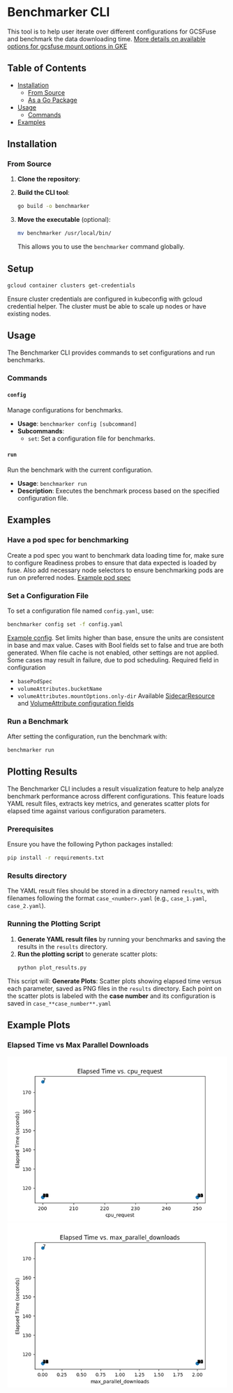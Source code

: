 # Benchmarker CLI
This tool is to help user iterate over different configurations for GCSFuse and benchmark the data downloading time. [More details on available options for gcsfuse mount options in GKE](https://cloud.google.com/kubernetes-engine/docs/how-to/persistent-volumes/cloud-storage-fuse-csi-driver#mounting-flags)

## Table of Contents
- [Installation](#installation)
  - [From Source](#from-source)
  - [As a Go Package](#as-a-go-package)
- [Usage](#usage)
  - [Commands](#commands)
- [Examples](#examples)

## Installation

### From Source
1. **Clone the repository**:

2. **Build the CLI tool**:
   ```bash
   go build -o benchmarker
   ```

3. **Move the executable** (optional):
   ```bash
   mv benchmarker /usr/local/bin/
   ```
   This allows you to use the `benchmarker` command globally.

## Setup
```bash
gcloud container clusters get-credentials
``` 
Ensure cluster credentials are configured in kubeconfig with gcloud credential helper. 
The cluster must be able to scale up nodes or have existing nodes. 

## Usage

The Benchmarker CLI provides commands to set configurations and run benchmarks.

### Commands

#### `config`
Manage configurations for benchmarks.

- **Usage**: `benchmarker config [subcommand]`
- **Subcommands**:
  - `set`: Set a configuration file for benchmarks.

#### `run`
Run the benchmark with the current configuration.

- **Usage**: `benchmarker run`
- **Description**: Executes the benchmark process based on the specified configuration file.

## Examples

### Have a pod spec for benchmarking
Create a pod spec you want to benchmark data loading time for, 
make sure to configure Readiness probes to ensure that data expected is loaded by fuse.
Also add necessary node selectors to ensure benchmarking pods are run on preferred nodes.
[Example pod spec](example-pod.yaml)

### Set a Configuration File 
To set a configuration file named `config.yaml`, use:
```bash
benchmarker config set -f config.yaml
```
[Example config](base-config.yaml). Set limits higher than base, 
ensure the units are consistent in base and max value. Cases with Bool fields set to false and true are both generated. When file cache is not enabled, other settings are not applied. Some cases may result in failure, due to pod scheduling. Required field in configuration
- `basePodSpec`
- `volumeAttributes.bucketName`
- `volumeAttributes.mountOptions.only-dir`
Available [SidecarResource](https://cloud.google.com/kubernetes-engine/docs/how-to/persistent-volumes/cloud-storage-fuse-csi-driver#sidecar-container-resources) and [VolumeAttribute configuration fields](https://cloud.google.com/kubernetes-engine/docs/how-to/persistent-volumes/cloud-storage-fuse-csi-driver#mounting-flags)



### Run a Benchmark
After setting the configuration, run the benchmark with:
```bash
benchmarker run
```

## Plotting Results

The Benchmarker CLI includes a result visualization feature to help analyze benchmark performance across different configurations. This feature loads YAML result files, extracts key metrics, and generates scatter plots for elapsed time against various configuration parameters.

### Prerequisites
Ensure you have the following Python packages installed:
```bash
pip install -r requirements.txt
```

### Results directory
The YAML result files should be stored in a directory named `results`, with filenames following the format `case_<number>.yaml` (e.g., `case_1.yaml`, `case_2.yaml`).

### Running the Plotting Script

1. **Generate YAML result files** by running your benchmarks and saving the results in the `results` directory.
2. **Run the plotting script** to generate scatter plots:
   ```bash
   python plot_results.py
   ```

This script will:
**Generate Plots**: Scatter plots showing elapsed time versus each parameter, saved as PNG files in the `results` directory.
Each point on the scatter plots is labeled with the **case number** and its configuration is saved in `case_**case_number**.yaml`

## Example Plots
### Elapsed Time vs Max Parallel Downloads
![Elapsed Time vs Max Parallel Downloads](results/elapsed_time_vs_cpu_request.png)
![Elapsed Time vs Max Parallel Downloads](results/elapsed_time_vs_max_parallel_downloads.png)
